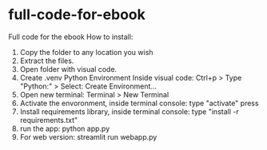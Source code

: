 # full-code-for-ebook
Full code for the ebook
How to install:
1. Copy the folder to any location you wish
2. Extract the files.
3. Open folder with visual code.
4. Create .venv Python Environment
   Inside visual code: Ctrl+p > Type "Python:" > Select: Create Environment... <enter>
5. Open new terminal: Terminal > New Terminal
6. Activate the envoronment, inside terminal console: type "activate" press <enter>
7. Install requirements library, inside terminal console: type "install -r requirements.txt"
8. run the app: python app.py
9. For web version: streamlit run webapp.py
